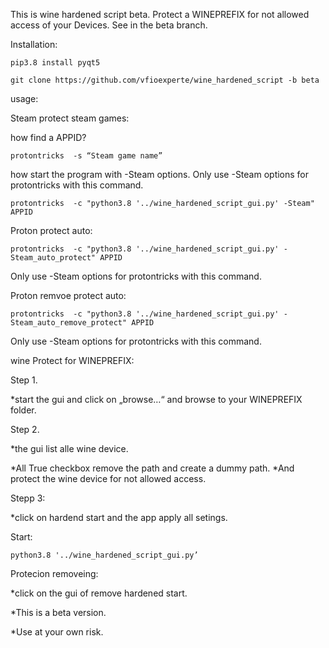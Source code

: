 This is wine hardened script beta.
Protect a WINEPREFIX for not allowed access of your Devices.
See in the beta branch.


Installation:


	pip3.8 install pyqt5

	git clone https://github.com/vfioexperte/wine_hardened_script -b beta



usage:


Steam protect steam games:


how find a APPID?


	protontricks  -s “Steam game name”


how start the program with  -Steam options.
Only use -Steam options for protontricks with this command. 


	protontricks  -c "python3.8 '../wine_hardened_script_gui.py' -Steam" APPID

Proton protect auto:

	protontricks  -c "python3.8 '../wine_hardened_script_gui.py' -Steam_auto_protect" APPID

Only use -Steam options for protontricks with this command. 


Proton remvoe protect auto:


	protontricks  -c "python3.8 '../wine_hardened_script_gui.py' -Steam_auto_remove_protect" APPID

Only use -Steam options for protontricks with this command. 


wine Protect for  WINEPREFIX:


Step 1.


*start the gui and click on „browse…“ and browse to your  WINEPREFIX folder.

Step 2.


*the gui list alle wine device.

*All True checkbox remove the path and create a dummy path. 
*And protect the wine device for  not allowed access.

Stepp 3:


*click on hardend start and the app apply all setings.

Start:

	python3.8 '../wine_hardened_script_gui.py’


Protecion removeing:


*click on the gui of remove hardened start.

*This is a beta version.


*Use at your own risk.

